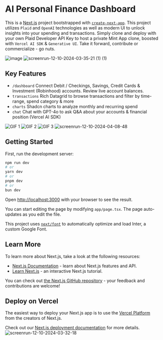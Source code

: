 # AI Personal Finance Dashboard
This is a [Next.js](https://nextjs.org/) project bootstrapped with [`create-next-app`](https://github.com/vercel/next.js/tree/canary/packages/create-next-app). This project utilizes `Plaid` and `OpenAI` technologies as well as modern UI to unlock insights into your spending and transactions. Simply clone and deploy with your own Plaid Developer API Key to host a private Mint App clone, boosted with `Vercel AI SDK` & `Generative UI`. Take it forward, contribute or commercialize - go nuts.

![image](https://github.com/user-attachments/assets/ead20473-a381-4424-bdb0-cf666a6a7cd1)
![screenrun-12-10-2024-03-35-21 (1) (1)](https://github.com/user-attachments/assets/cf46f89f-3284-47f2-9b2c-6365aa3db8ec)

## Key Features
- `/dashboard` Connect Debit / Checkings, Savings, Credit Cards & Investment (Robinhood) accounts. Review live account balances.
- `transactions` Rich Datagrid to browse transactions and filter by time-range, spend category & more
- `charts` Shadcn charts to analyze monthly and recurring spend
- `chat` Chat with GPT-4o to ask Q&A about your accounts & financial position (Vercel AI SDK)

![GIF 1](https://utfs.io/f/zFhXe4KhKijB8gRkQEvugWbotXPBHqTdLMzUAswxYvSa3QVc)
![GIF 2](https://utfs.io/f/zFhXe4KhKijBKWw6Iz2xzmkLlYMVtjB96H5N8rFTPGfW30Qw)
![GIF 3](https://utfs.io/f/zFhXe4KhKijBbviuC8Ufcg2aCmBG94ERO7AJ6XqnMoQKUdLb)
![screenrun-12-10-2024-04-08-48](https://github.com/user-attachments/assets/ca2bbdf4-d1b4-48cb-8881-0da60cc13ee3)


  

## Getting Started

First, run the development server:

```bash
npm run dev
# or
yarn dev
# or
pnpm dev
# or
bun dev
```

Open [http://localhost:3000](http://localhost:3000) with your browser to see the result.

You can start editing the page by modifying `app/page.tsx`. The page auto-updates as you edit the file.

This project uses [`next/font`](https://nextjs.org/docs/basic-features/font-optimization) to automatically optimize and load Inter, a custom Google Font.

## Learn More

To learn more about Next.js, take a look at the following resources:

- [Next.js Documentation](https://nextjs.org/docs) - learn about Next.js features and API.
- [Learn Next.js](https://nextjs.org/learn) - an interactive Next.js tutorial.

You can check out [the Next.js GitHub repository](https://github.com/vercel/next.js/) - your feedback and contributions are welcome!

## Deploy on Vercel

The easiest way to deploy your Next.js app is to use the [Vercel Platform](https://vercel.com/new?utm_medium=default-template&filter=next.js&utm_source=create-next-app&utm_campaign=create-next-app-readme) from the creators of Next.js.

Check out our [Next.js deployment documentation](https://nextjs.org/docs/deployment) for more details.
![screenrun-12-10-2024-03-32-18](https://github.com/user-attachments/assets/bd238347-4293-47d3-8a04-40750f3b4ad7)
